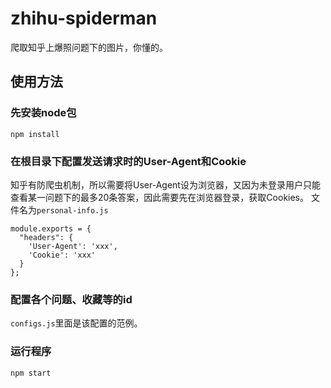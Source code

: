# zhihu-spiderman
爬取知乎上爆照问题下的图片，你懂的。

## 使用方法

### 先安装node包
`npm install`

### 在根目录下配置发送请求时的User-Agent和Cookie
知乎有防爬虫机制，所以需要将User-Agent设为浏览器，又因为未登录用户只能查看某一问题下的最多20条答案，因此需要先在浏览器登录，获取Cookies。
文件名为`personal-info.js`
```
module.exports = {
  "headers": {
    'User-Agent': 'xxx',
    'Cookie': 'xxx'
  }
};
```
### 配置各个问题、收藏等的id
`configs.js`里面是该配置的范例。

### 运行程序
`npm start`
